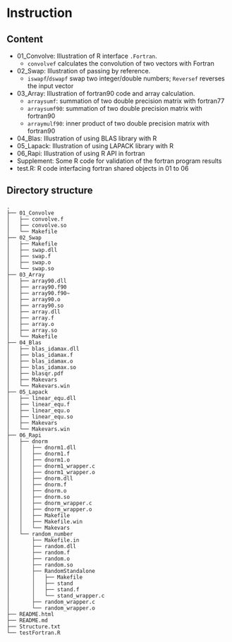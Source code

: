 Instruction
===========

## Content
- 01_Convolve: Illustration of R interface `.Fortran`.
  - `convolvef` calculates the convolution of two vectors with Fortran
- 02_Swap: Illustration of passing by reference.
  - `iswapf`/`dswapf` swap two integer/double numbers; `Reversef` reverses the input vector
- 03_Array: Illustration of fortran90 code and array calculation.
  - `arraysumf`: summation of two double precision matrix with fortran77
  - `arraysumf90`: summation of two double precision matrix with fortran90
  - `arraymulf90`: inner product of two double precision matrix with fortran90
- 04_Blas: Illustration of using BLAS library with R
- 05_Lapack: Illustration of using LAPACK library with R
- 06_Rapi: Illustration of using R API in fortran
- Supplement: Some R code for validation of the fortran program results
- test.R: R code interfacing fortran shared objects in 01 to 06

## Directory structure

    .
    ├── 01_Convolve
    │   ├── convolve.f
    │   ├── convolve.so
    │   └── Makefile
    ├── 02_Swap
    │   ├── Makefile
    │   ├── swap.dll
    │   ├── swap.f
    │   ├── swap.o
    │   └── swap.so
    ├── 03_Array
    │   ├── array90.dll
    │   ├── array90.f90
    │   ├── array90.f90~
    │   ├── array90.o
    │   ├── array90.so
    │   ├── array.dll
    │   ├── array.f
    │   ├── array.o
    │   ├── array.so
    │   └── Makefile
    ├── 04_Blas
    │   ├── blas_idamax.dll
    │   ├── blas_idamax.f
    │   ├── blas_idamax.o
    │   ├── blas_idamax.so
    │   ├── blasqr.pdf
    │   ├── Makevars
    │   └── Makevars.win
    ├── 05_Lapack
    │   ├── linear_equ.dll
    │   ├── linear_equ.f
    │   ├── linear_equ.o
    │   ├── linear_equ.so
    │   ├── Makevars
    │   └── Makevars.win
    ├── 06_Rapi
    │   ├── dnorm
    │   │   ├── dnorm1.dll
    │   │   ├── dnorm1.f
    │   │   ├── dnorm1.o
    │   │   ├── dnorm1_wrapper.c
    │   │   ├── dnorm1_wrapper.o
    │   │   ├── dnorm.dll
    │   │   ├── dnorm.f
    │   │   ├── dnorm.o
    │   │   ├── dnorm.so
    │   │   ├── dnorm_wrapper.c
    │   │   ├── dnorm_wrapper.o
    │   │   ├── Makefile
    │   │   ├── Makefile.win
    │   │   └── Makevars
    │   └── random_number
    │       ├── Makefile.in
    │       ├── random.dll
    │       ├── random.f
    │       ├── random.o
    │       ├── random.so
    │       ├── RandomStandalone
    │       │   ├── Makefile
    │       │   ├── stand
    │       │   ├── stand.f
    │       │   └── stand_wrapper.c
    │       ├── random_wrapper.c
    │       └── random_wrapper.o
    ├── README.html
    ├── README.md
    ├── Structure.txt
    └── testFortran.R


